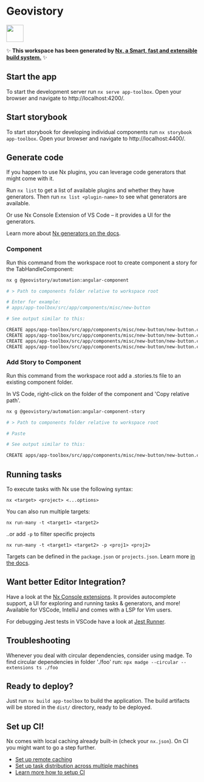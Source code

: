 # Geovistory

<a alt="Nx logo" href="https://nx.dev" target="_blank" rel="noreferrer"><img src="https://raw.githubusercontent.com/nrwl/nx/master/images/nx-logo.png" width="45"></a>

✨ **This workspace has been generated by [Nx, a Smart, fast and extensible build system.](https://nx.dev)** ✨

## Start the app

To start the development server run `nx serve app-toolbox`. Open your browser and navigate to http://localhost:4200/.

## Start storybook

To start storybook for developing individual components run `nx storybook app-toolbox`. Open your browser and navigate to http://localhost:4400/.

## Generate code

If you happen to use Nx plugins, you can leverage code generators that might come with it.

Run `nx list` to get a list of available plugins and whether they have generators. Then run `nx list <plugin-name>` to see what generators are available.

Or use Nx Console Extension of VS Code – it provides a UI for the generators.

Learn more about [Nx generators on the docs](https://nx.dev/plugin-features/use-code-generators).

### Component

Run this command from the workspace root to create component a story for the TabHandleComponent:

```bash
nx g @geovistory/automation:angular-component

# > Path to components folder relative to workspace root

# Enter for example:
# apps/app-toolbox/src/app/components/misc/new-button

# See output similar to this:

CREATE apps/app-toolbox/src/app/components/misc/new-button/new-button.component.scss
CREATE apps/app-toolbox/src/app/components/misc/new-button/new-button.component.html
CREATE apps/app-toolbox/src/app/components/misc/new-button/new-button.component.ts
CREATE apps/app-toolbox/src/app/components/misc/new-button/new-button.component.stories.ts
```

### Add Story to Component

Run this command from the workspace root add a .stories.ts file to an existing component folder.

In VS Code, right-click on the folder of the component and 'Copy relative path'.

```bash
nx g @geovistory/automation:angular-component-story

# > Path to components folder relative to workspace root

# Paste

# See output similar to this:

CREATE apps/app-toolbox/src/app/components/misc/new-button/new-button.component.stories.ts
```

## Running tasks

To execute tasks with Nx use the following syntax:

```
nx <target> <project> <...options>
```

You can also run multiple targets:

```
nx run-many -t <target1> <target2>
```

..or add `-p` to filter specific projects

```
nx run-many -t <target1> <target2> -p <proj1> <proj2>
```

Targets can be defined in the `package.json` or `projects.json`. Learn more [in the docs](https://nx.dev/core-features/run-tasks).

## Want better Editor Integration?

Have a look at the [Nx Console extensions](https://nx.dev/nx-console). It provides autocomplete support, a UI for exploring and running tasks & generators, and more! Available for VSCode, IntelliJ and comes with a LSP for Vim users.

For debugging Jest tests in VSCode have a look at [Jest Runner](https://marketplace.visualstudio.com/items?itemName=firsttris.vscode-jest-runner).

## Troubleshooting

Whenever you deal with circular dependencies, consider using madge. To find circular dependencies in folder './foo' run:
`npx madge --circular --extensions ts ./foo`

## Ready to deploy?

Just run `nx build app-toolbox` to build the application. The build artifacts will be stored in the `dist/` directory, ready to be deployed.

## Set up CI!

Nx comes with local caching already built-in (check your `nx.json`). On CI you might want to go a step further.

- [Set up remote caching](https://nx.dev/core-features/share-your-cache)
- [Set up task distribution across multiple machines](https://nx.dev/core-features/distribute-task-execution)
- [Learn more how to setup CI](https://nx.dev/recipes/ci)
